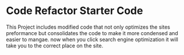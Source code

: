 # Code Refactor Starter Code
This Project includes modified code that not only optimizes the sites preformance but consolidates the code to make it more condensed and easier to mangae. now when you click search engine optimization it will take you to the correct place on the site. 